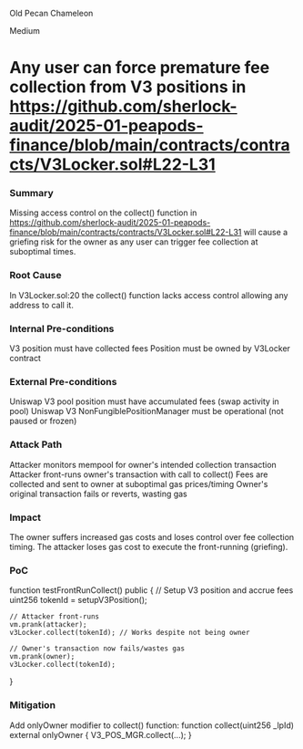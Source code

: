 Old Pecan Chameleon

Medium

# Any user can force premature fee collection from V3 positions in https://github.com/sherlock-audit/2025-01-peapods-finance/blob/main/contracts/contracts/V3Locker.sol#L22-L31

### Summary

Missing access control on the collect() function in https://github.com/sherlock-audit/2025-01-peapods-finance/blob/main/contracts/contracts/V3Locker.sol#L22-L31 will cause a griefing risk for the owner as any user can trigger fee collection at suboptimal times.

### Root Cause

In V3Locker.sol:20 the collect() function lacks access control allowing any address to call it.


### Internal Pre-conditions

V3 position must have collected fees
Position must be owned by V3Locker contract

### External Pre-conditions

Uniswap V3 pool position must have accumulated fees (swap activity in pool)
Uniswap V3 NonFungiblePositionManager must be operational (not paused or frozen)

### Attack Path

Attacker monitors mempool for owner's intended collection transaction
Attacker front-runs owner's transaction with call to collect()
Fees are collected and sent to owner at suboptimal gas prices/timing
Owner's original transaction fails or reverts, wasting gas

### Impact

The owner suffers increased gas costs and loses control over fee collection timing. The attacker loses gas cost to execute the front-running (griefing).

### PoC

function testFrontRunCollect() public {
    // Setup V3 position and accrue fees
    uint256 tokenId = setupV3Position();
    
    // Attacker front-runs
    vm.prank(attacker);
    v3Locker.collect(tokenId); // Works despite not being owner
    
    // Owner's transaction now fails/wastes gas
    vm.prank(owner);
    v3Locker.collect(tokenId);
}

### Mitigation

Add onlyOwner modifier to collect() function:
function collect(uint256 _lpId) external onlyOwner {
    V3_POS_MGR.collect(...);
}